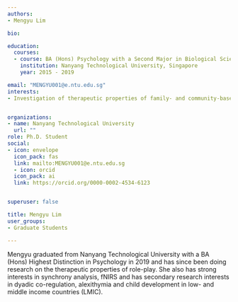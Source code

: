 ```yaml
---
authors:
- Mengyu Lim

bio: 

education:
  courses:
  - course: BA (Hons) Psychology with a Second Major in Biological Sciences
    institution: Nanyang Technological University, Singapore
    year: 2015 - 2019

email: "MENGYU001@e.ntu.edu.sg"
interests:
- Investigation of therapeutic properties of family- and community-based activities in the context of improving child and adolescent mental health


organizations:
- name: Nanyang Technological University
  url: ""
role: Ph.D. Student
social:
- icon: envelope
  icon_pack: fas
  link: mailto:MENGYU001@e.ntu.edu.sg
  - icon: orcid
  icon_pack: ai
  link: https://orcid.org/0000-0002-4534-6123


superuser: false

title: Mengyu Lim
user_groups:
- Graduate Students

---
```

Mengyu graduated from Nanyang Technological University with a BA (Hons) Highest Distinction in Psychology in 2019 and has since been doing research on the therapeutic properties of role-play. She also has strong interests in synchrony analysis, fNIRS and has secondary research interests in dyadic co-regulation, alexithymia and child development in low- and middle income countries (LMIC).
